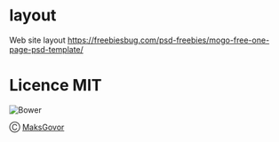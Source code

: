 # layout
Web site layout https://freebiesbug.com/psd-freebies/mogo-free-one-page-psd-template/

# Licence MIT 

![Bower](https://img.shields.io/bower/l/la) 
 
Ⓒ [MaksGovor](https://github.com/MaksGovor)
